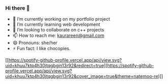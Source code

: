 ### Hi there 👋

- 🔭 I’m currently working on my portfolio project
- 🌱 I’m currently learning web development
- 👯 I’m looking to collaborate on c++ projects
- 📫 How to reach me: kaurareen@gmail.com
- 😄 Pronouns: she/her
- ⚡ Fun fact: I like chocopies.


[[https://spotify-github-profile.vercel.app/api/view.svg?uid=khuu7ktp4h30jtqgbgin13r92&redirect=true][https://spotify-github-profile.vercel.app/api/view.svg?uid=khuu7ktp4h30jtqgbgin13r92&cover_image=true&theme=natemoo-re)]]
